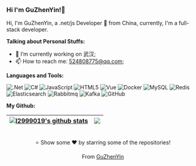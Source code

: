 ### Hi   I'm GuZhenYin!👋
Hi, I'm GuZhenYin, a .net/js Developer 🚀 from China, currently, I'm a full-stack developer.

**Talking about Personal Stuffs:**

- 🔭 I’m currently working on 武汉;
- 📫 How to reach me: 524808775@qq.com;

**Languages and Tools:**

![.Net](https://img.shields.io/badge/-.NET-512bd4?style=flat&logo=.net&link=https://github.com/l2999019)
![C#](https://img.shields.io/badge/-developer-512bd4?style=flat&logo=csharp&link=https://github.com/l2999019)
![JavaScript](https://img.shields.io/badge/-JavaScript-black?style=flat&logo=javascript&link=https://github.com/l2999019)
![HTML5](https://img.shields.io/badge/-HTML5-E34F26?style=flat&logo=html5&logoColor=white&link=https://github.com/l2999019)
![Vue](https://img.shields.io/badge/-Vue-black?style=flat&logo=vue.js&link=https://github.com/l2999019)
![Docker](https://img.shields.io/badge/-Docker-black?style=flat&logo=docker&link=https://github.com/l2999019)
![MySQL](https://img.shields.io/badge/-MySQL-192133?style=flat-square&logo=mysql&logoColor=white&link=https://github.com/l2999019)
![Redis](https://img.shields.io/badge/-Redis-192133?style=flat-square&logo=redis&logoColor=white&link=https://github.com/l2999019)
![Elasticsearch](https://img.shields.io/badge/-Elasticsearch-192133?style=flat-square&logo=elasticsearch&logoColor=white&link=https://github.com/l2999019)
![Rabbitmq](https://img.shields.io/badge/-Rabbitmq-192133?style=flat&logo=rabbitmq&logoColor=white&link=https://github.com/l2999019)
![Kafka](https://img.shields.io/badge/-Kafka-192133?style=flat-square&logo=apache-kafka&logoColor=white&link=https://github.com/l2999019)
![GitHub](https://img.shields.io/badge/-GitHub-181717?style=flat&logo=github&link=https://github.com/l2999019)

**My Github:**


| <a href="https://github.com/l2999019"><img align="center" src="https://github-readme-stats.vercel.app/api?username=l2999019&show_icons=true&include_all_commits=true&theme=buefy&hide_border=true" alt="l2999019's github stats" /></a> | <a href="https://github.com/l2999019"><img align="center" src="https://github-readme-stats.vercel.app/api/top-langs/?username=l2999019&layout=compact&theme=buefy&hide_border=true" /></a> |
| ------------- | ------------- |
<p align="center"> 
  <br/>⭐️ Show some ❤️ by starring some of the repositories!
</p>
<p align="center">
  From <a href="https://github.com/l2999019">GuZhenYin</a>
</p>
<!--
**l2999019/l2999019** is a ✨ _special_ ✨ repository because its `README.md` (this file) appears on your GitHub profile.

Here are some ideas to get you started:

- 🔭 I’m currently working on ...
- 🌱 I’m currently learning ...
- 👯 I’m looking to collaborate on ...
- 🤔 I’m looking for help with ...
- 💬 Ask me about ...
- 📫 How to reach me: ...
- 😄 Pronouns: ...
- ⚡ Fun fact: ...
-->
